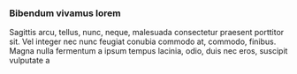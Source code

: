 ### Bibendum vivamus lorem

Sagittis arcu, tellus, nunc, neque, malesuada consectetur praesent porttitor sit. Vel integer nec nunc feugiat conubia commodo at, commodo, finibus. Magna nulla fermentum a ipsum tempus lacinia, odio, duis nec eros, suscipit vulputate a


